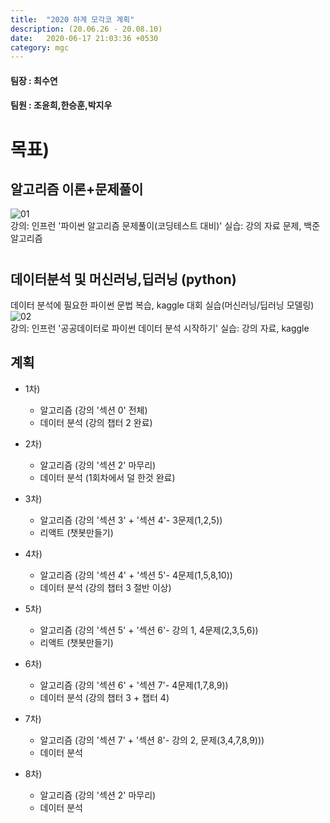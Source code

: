 ```yaml
---
title:  "2020 하계 모각코 계획"
description: (20.06.26 - 20.08.10)
date:   2020-06-17 21:03:36 +0530
category: mgc
---
```

#### 팀장 : 최수연
#### 팀원 : 조윤희,한승훈,박지우

# 목표)
## 알고리즘 이론+문제풀이
![01](https://user-images.githubusercontent.com/26339800/86516210-a5212100-be59-11ea-8fb3-4e20b0848c8e.JPG)  
강의: 인프런 '파이썬 알고리즘 문제풀이(코딩테스트 대비)'
실습: 강의 자료 문제, 백준 알고리즘

#
## 데이터분석 및 머신러닝,딥러닝 (python)
데이터 분석에 필요한 파이썬 문법 복습, kaggle 대회 실습(머신러닝/딥러닝 모델링)
![02](https://user-images.githubusercontent.com/26339800/86516231-d7cb1980-be59-11ea-81a1-28355dfa0a7a.JPG)  
강의: 인프런 '공공데이터로 파이썬 데이터 분석 시작하기'
실습: 강의 자료, kaggle


## 계획

+ 1차)
  - 알고리즘 (강의 '섹션 0' 전체)
  - 데이터 분석  (강의 챕터 2 완료)

+ 2차)
  - 알고리즘 (강의 '섹션 2' 마무리)
  - 데이터 분석  (1회차에서 덜 한것 완료)

+ 3차)
  - 알고리즘 (강의 '섹션 3' + '섹션 4'- 3문제(1,2,5))
  - 리액트 (챗봇만들기)

+ 4차)
  - 알고리즘 (강의 '섹션 4' + '섹션 5'- 4문제(1,5,8,10))
  - 데이터 분석  (강의 챕터 3 절반 이상)
  

+ 5차)
  - 알고리즘 (강의 '섹션 5' + '섹션 6'- 강의 1, 4문제(2,3,5,6))
  - 리액트 (챗봇만들기)

+ 6차)
  - 알고리즘 (강의 '섹션 6' + '섹션 7'- 4문제(1,7,8,9))
  - 데이터 분석  (강의 챕터 3 + 챕터 4) 

+ 7차)
  - 알고리즘 (강의 '섹션 7' + '섹션 8'- 강의 2, 문제(3,4,7,8,9)))
  - 데이터 분석  

+ 8차)
  - 알고리즘 (강의 '섹션 2' 마무리)
  - 데이터 분석  
